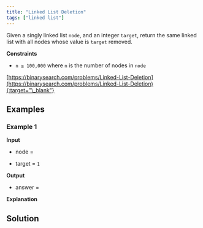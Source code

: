 ```yaml
---
title: "Linked List Deletion"
tags: ["linked list"]
---
```


Given a singly linked list `node`, and an integer `target`, return the same linked list with all nodes whose value is `target` removed.

**Constraints**

- `n ≤ 100,000` where `n` is the number of nodes in `node`

[https://binarysearch.com/problems/Linked-List-Deletion](https://binarysearch.com/problems/Linked-List-Deletion){:target="\_blank"}

<script src="/assets/js/viz/viz.js"></script>
<script src="/assets/js/viz/lite.render.js"></script>

## Examples

### Example 1

**Input**

- node =

<div id="example1Node" style="text-align: center"></div>
<script>
  var viz = new Viz();
  
  viz.renderSVGElement("digraph example1Node { 0 [label = 0]; 1 [label = 1]; 2 [label = 1]; 3 [label = 2]; 0->1->2->3; rankdir=LR }")
  .then(function(element) {
    document.getElementById("example1Node").appendChild(element);
  })
  .catch(error => {
    viz = new Viz();
    console.error(error);
  });
</script>

- target = `1`

**Output**

- answer =

<div id="output" style="text-align: center"></div>
<script>
  var viz = new Viz();
  
  viz.renderSVGElement("digraph output { 0 [label = 0]; 1 [label = 2]; 0->1; rankdir=LR }")
  .then(function(element) {
    document.getElementById("output").appendChild(element);
  })
  .catch(error => {
    viz = new Viz();
    console.error(error);
  });
</script>

**Explanation**

## Solution

<script src="https://gist.github.com/yaeba/16da7be5123724fcf6eccc25581cef5a.js?file=Linked-List-Deletion.cpp"></script>

